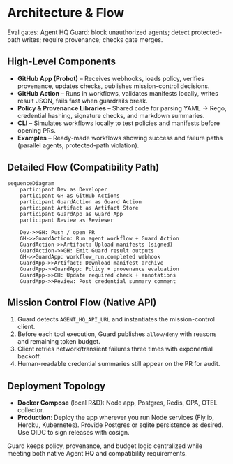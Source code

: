 # Architecture & Flow

Eval gates: Agent HQ Guard: block unauthorized agents; detect protected-path writes; require provenance; checks gate merges.

## High-Level Components

- **GitHub App (Probot)** – Receives webhooks, loads policy, verifies provenance, updates checks, publishes mission-control decisions.
- **GitHub Action** – Runs in workflows, validates manifests locally, writes result JSON, fails fast when guardrails break.
- **Policy & Provenance Libraries** – Shared code for parsing YAML → Rego, credential hashing, signature checks, and markdown summaries.
- **CLI** – Simulates workflows locally to test policies and manifests before opening PRs.
- **Examples** – Ready-made workflows showing success and failure paths (parallel agents, protected-path violation).

## Detailed Flow (Compatibility Path)

```mermaid
sequenceDiagram
    participant Dev as Developer
    participant GH as GitHub Actions
    participant GuardAction as Guard Action
    participant Artifact as Artifact Store
    participant GuardApp as Guard App
    participant Review as Reviewer

    Dev->>GH: Push / open PR
    GH->>GuardAction: Run agent workflow + Guard Action
    GuardAction->>Artifact: Upload manifests (signed)
    GuardAction->>GH: Emit Guard result outputs
    GH->>GuardApp: workflow_run.completed webhook
    GuardApp->>Artifact: Download manifest archive
    GuardApp->>GuardApp: Policy + provenance evaluation
    GuardApp->>GH: Update required check + annotations
    GuardApp->>Review: Post credential summary comment
```

## Mission Control Flow (Native API)

1. Guard detects `AGENT_HQ_API_URL` and instantiates the mission-control client.
2. Before each tool execution, Guard publishes `allow/deny` with reasons and remaining token budget.
3. Client retries network/transient failures three times with exponential backoff.
4. Human-readable credential summaries still appear on the PR for audit.

## Deployment Topology

- **Docker Compose** (local R&D): Node app, Postgres, Redis, OPA, OTEL collector.
- **Production**: Deploy the app wherever you run Node services (Fly.io, Heroku, Kubernetes). Provide Postgres or sqlite persistence as desired. Use OIDC to sign releases with cosign.

Guard keeps policy, provenance, and budget logic centralized while meeting both native Agent HQ and compatibility requirements.
